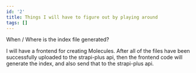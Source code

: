 ```yaml
---
id: '2'
title: Things I will have to figure out by playing around
tags: []
---
```

When / Where is the index file generated?

I will have a frontend for creating Molecules. After all of the files have been successfully uploaded to the strapi-plus api, then the frontend code will generate the index, and also send that to the strapi-plus api.

